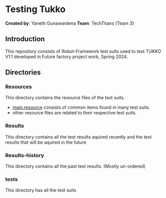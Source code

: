 # Testing Tukko

**Created by**: Yaneth Gunawardena
**Team**: TechTitans (Team 3)

## Introduction

This repository consists of Robot-Framework test suits used to test TUKKO V1.1 developed in Future factory project work, Spring 2024. 

## Directories

### Resources

This directory contains the resource files of the test suits. 

- [main.resource](resources/main.resource) consists of common items found in many test suits.
- other resource files are related to their respective test suits.

### Results

This directory contains all the test results aquired recently and the test results that will be aquired in the future

### Results-history

This directory contains all the past test results. (Mostly un-ordered)

### tests

This directory has all the test suits